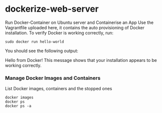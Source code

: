 # dockerize-web-server
Run Docker-Container on Ubuntu server and Containerise an App
Use the Vagrantfile uploaded here, it contains the auto provisioning of Docker installation. To verify Docker is working correctly, run:

```
sudo docker run hello-world
```
You should see the following output:

Hello from Docker!
This message shows that your installation appears to be working correctly.

### Manage Docker Images and Containers

List Docker images, containers and the stopped ones

```
docker images
docker ps
docker ps -a
```

